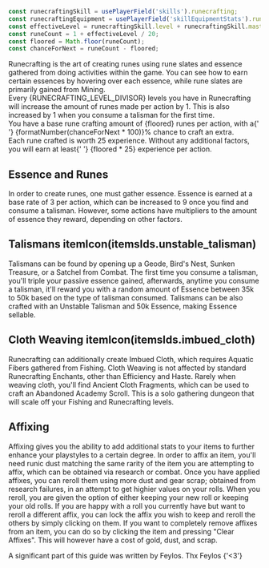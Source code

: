 ```ts
const runecraftingSkill = usePlayerField('skills').runecrafting;
const runecraftingEquipment = usePlayerField('skillEquipmentStats').runecrafting;
const effectiveLevel = runecraftingSkill.level + runecraftingSkill.masteryLevel + runecraftingEquipment;
const runeCount = 1 + effectiveLevel / 20;
const floored = Math.floor(runeCount);
const chanceForNext = runeCount - floored;
```

Runecrafting is the art of creating runes using rune slates and essence gathered from doing activities
within the game. You can see how to earn certain essences by hovering over each essence, while rune slates
are primarily gained from Mining.
<br />
Every {RUNECRAFTING_LEVEL_DIVISOR} levels you have in Runecrafting will increase the amount of runes made per action by 1. This is
also increased by 1 when you consume a talisman for the first time.
<br />
You have a base rune crafting amount of {floored} runes per action, with a{' '}
{formatNumber(chanceForNext * 100)}% chance to craft an extra.
<br />
Each rune crafted is worth 25 experience. Without any additional factors, you will earn at least{' '}
{floored * 25} experience per action.

## Essence and Runes
In order to create runes, one must gather essence. Essence is earned at a base rate of 3 per action, which
can be increased to 9 once you find and consume a talisman. However, some actions have multipliers to the
amount of essence they reward, depending on other factors.

## Talismans itemIcon(itemsIds.unstable_talisman)
Talismans can be found by opening up a Geode, Bird's Nest, Sunken Treasure, or a Satchel from Combat. The
first time you consume a talisman, you'll triple your passive essence gained, afterwards, anytime you
consume a talisman, it'll reward you with a random amount of Essence between 35k to 50k based on the type of talisman consumed.
Talismans can be also crafted with an Unstable Talisman and 50k Essence, making Essence sellable.

## Cloth Weaving itemIcon(itemsIds.imbued_cloth)
Runecrafting can additionally create Imbued Cloth, which requires Aquatic Fibers gathered from Fishing.
Cloth Weaving is not affected by standard Runecrafting Enchants, other than Efficiency and Haste. Rarely
when weaving cloth, you'll find Ancient Cloth Fragments, which can be used to craft an Abandoned Academy
Scroll. This is a solo gathering dungeon that will scale off your Fishing and Runecrafting levels.

## Affixing
Affixing gives you the ability to add additional stats to your items to further enhance your playstyles to a
certain degree. In order to affix an item, you'll need runic dust matching the same rarity of the item you
are attempting to affix, which can be obtained via research or combat. Once you have applied affixes, you
can reroll them using more dust and gear scrap; obtained from research failures, in an attempt to get
highier values on your rolls. When you reroll, you are given the option of either keeping your new roll or
keeping your old rolls. If you are happy with a roll you currently have but want to reroll a different
affix, you can lock the affix you wish to keep and reroll the others by simply clicking on them. If you want
to completely remove affixes from an item, you can do so by clicking the item and pressing "Clear Affixes".
This will however have a cost of gold, dust, and scrap.

<p color='gray' fontStyle='oblique'>
	A significant part of this guide was written by Feylos. Thx Feylos {'<3'}
</p>
